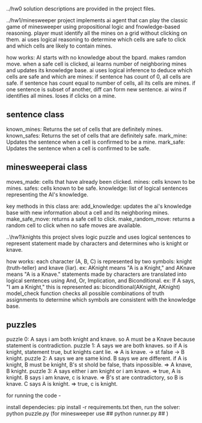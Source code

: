 ../hw0 solution descriptions are provided in the project files. 

../hw1/minesweeper 
project implements ai agent that can play the classic game of minesweeper using propositional logic and fnowledge-based reasoning. 
 player must identify all the mines on a grid without clicking on them. ai uses  logical reasoning to determine which cells are safe to click and which cells are likely to contain mines.

 how works:
 AI starts with no knowledge about the bpard. 
 makes ramdon move. 
 when a safe cell is clicked, ai learns number of neighboring mines and updates its knowledge base. 
 ai uses logical inference to deduce which cells are safe and which are mines:
   if sentence has count of 0, all cells are safe.
   if sentence has count equal to number of cells, all its cells are mines. 
   if one sentence is subset of another, diff can form new sentence. 
 ai wins if identifies all mines. loses if clicks on a mine. 
## sentence class ## 
  known_mines: Returns the set of cells that are definitely mines.
  known_safes: Returns the set of cells that are definitely safe.
  mark_mine: Updates the sentence when a cell is confirmed to be a mine.
  mark_safe: Updates the sentence when a cell is confirmed to be safe.
## minesweeperai class ## 
moves_made: cells that have already been clicked.
mines: cells known to be mines.
safes: cells known to be safe.
knowledge: list of logical sentences representing the AI's knowledge.

key methods in this class are:
add_knowledge: updates the ai's knowledge base with new information about a cell and its neighboring mines.
make_safe_move: returns a safe cell to click.
make_random_move: returns a random cell to click when no safe moves are available.



..\hw1\knights
this project slves logic puzzle and uses logical sentences to represent statement made by characters and determines who is knight or knave. 

 how works:
 each character (A, B, C) is represented by two symbols: knight (truth-teller) and knave (liar).
 ex: AKnight means "A is a Knight," and AKnave means "A is a Knave."
 statements made by characters are translated into logical sentences using And, Or, Implication, and Biconditional.
 ex: If A says, "I am a Knight," this is represented as:
 biconditional(AKnight, AKnight)
 model_check function checks all possible combinations of truth assignments to determine which symbols are consistent with the knowledge base.

## puzzles ##
puzzle 0:
A says i am both knight and knave. so A must be a Knave because statement is contradiction. 
puzzle 1: 
A says we are both knaves. so if A is knight, statement true, but knights cant lie. => A is knave. -> st false -> B knight. 
puzzle 2: 
A says we are same kind. B says we are different. if A is knight, B must be knight, B's st shold be false, thats inpossible. => A knave, B knight.
puzzle 3:
A says either i am knight or i am knave. => true, A is knight. 
B says i am knave, c is knave. => B's st are contradictory, so B is knave. 
C says A is knight. => true, c is knight. 


for running the code - 

install dependecies: pip install -r requirements.txt
then, run the solver: python puzzle.py (for minesweeper use ## python runner.py ## )



